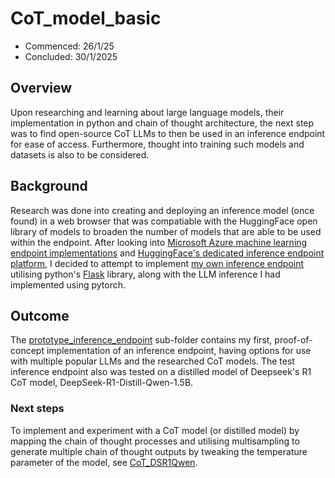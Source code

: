 # CoT_model_basic
- Commenced: 26/1/25
- Concluded: 30/1/2025

## Overview
Upon researching and learning about large language models, their implementation in python and chain of thought architecture, the next step was to find open-source CoT LLMs to then be used in an inference endpoint for ease of access. Furthermore, thought into training such models and datasets is also to be considered.

## Background
Research was done into creating and deploying an inference model (once found) in a web browser that was compatiable with the HuggingFace open library of models to broaden the number of models that are able to be used within the endpoint. After looking into [Microsoft Azure machine learning endpoint implementations](https://learn.microsoft.com/en-us/azure/machine-learning/concept-endpoints?view=azureml-api-2) and [HuggingFace's dedicated inference endpoint platform](https://huggingface.co/inference-endpoints/dedicated), I decided to attempt to implement [my own inference endpoint](./prototype_inference_endpoint/) utilising python's [Flask](https://flask.palletsprojects.com/en/stable/) library, along with the LLM inference I had implemented using pytorch.

## Outcome
The [prototype_inference_endpoint](./prototype_inference_endpoint/) sub-folder contains my first, proof-of-concept implementation of an inference endpoint, having options for use with multiple popular LLMs and the researched CoT models. The test inference endpoint also was tested on a distilled model of Deepseek's R1 CoT model, DeepSeek-R1-Distill-Qwen-1.5B.  

### Next steps
To implement and experiment with a CoT model (or distilled model) by mapping the chain of thought processes and utilising multisampling to generate multiple chain of thought outputs by tweaking the temperature parameter of the model, see [CoT_DSR1Qwen](https://github.com/sam-beck/MIT-BigData-Living-Lab/tree/main/CoT_DSR1Qwen).